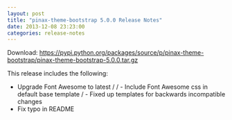 ```yaml
---
layout: post
title: "pinax-theme-bootstrap 5.0.0 Release Notes"
date: 2013-12-08 23:23:00
categories: release-notes
---
```


Download: <https://pypi.python.org/packages/source/p/pinax-theme-bootstrap/pinax-theme-bootstrap-5.0.0.tar.gz>

This release includes the following:

* Upgrade Font Awesome to latest /  / - Include Font Awesome css in default base template / - Fixed up templates for backwards incompatible changes
* Fix typo in README
